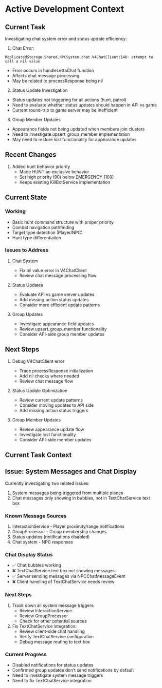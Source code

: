 # Active Development Context

## Current Task
Investigating chat system error and status update efficiency:

1. Chat Error:
```
ReplicatedStorage.Shared.NPCSystem.chat.V4ChatClient:148: attempt to call a nil value
```
- Error occurs in handleLettaChat function
- Affects chat message processing
- May be related to processResponse being nil

2. Status Update Investigation
- Status updates not triggering for all actions (hunt, patrol)
- Need to evaluate whether status updates should happen in API vs game
- Current round-trip to game server may be inefficient

3. Group Member Updates
- Appearance fields not being updated when members join clusters
- Need to investigate upsert_group_member implementation
- May need to restore lost functionality for appearance updates

## Recent Changes
1. Added hunt behavior priority
   - Made HUNT an exclusive behavior
   - Set high priority (90) below EMERGENCY (100)
   - Keeps existing KillBotService implementation

## Current State
### Working
- Basic hunt command structure with proper priority
- Combat navigation pathfinding
- Target type detection (Player/NPC)
- Hunt type differentiation

### Issues to Address
1. Chat System
   - Fix nil value error in V4ChatClient
   - Review chat message processing flow

2. Status Updates
   - Evaluate API vs game server updates
   - Add missing action status updates
   - Consider more efficient update patterns

3. Group Updates
   - Investigate appearance field updates
   - Review upsert_group_member functionality
   - Consider API-side group member updates

## Next Steps
1. Debug V4ChatClient error
   - Trace processResponse initialization
   - Add nil checks where needed
   - Review chat message flow

2. Status Update Optimization
   - Review current update patterns
   - Consider moving updates to API side
   - Add missing action status triggers

3. Group Member Updates
   - Review appearance update flow
   - Investigate lost functionality
   - Consider API-side member updates

## Current Task Context

## Issue: System Messages and Chat Display
Currently investigating two related issues:
1. System messages being triggered from multiple places
2. Chat messages only showing in bubbles, not in TextChatService text box

### Known Message Sources
1. InteractionService - Player proximity/range notifications
2. GroupProcessor - Group membership changes
3. Status updates (notifications disabled)
4. Chat system - NPC responses

### Chat Display Status
- ✅ Chat bubbles working
- ❌ TextChatService text box not showing messages
- ✅ Server sending messages via NPCChatMessageEvent
- ❌ Client handling of TextChatService needs review

### Next Steps
1. Track down all system message triggers:
   - Review InteractionService
   - Review GroupProcessor
   - Check for other potential sources
2. Fix TextChatService integration:
   - Review client-side chat handling
   - Verify TextChatService configuration
   - Debug message routing to text box

### Current Progress
- Disabled notifications for status updates
- Confirmed group updates don't send notifications by default
- Need to investigate system message triggers
- Need to fix TextChatService integration 